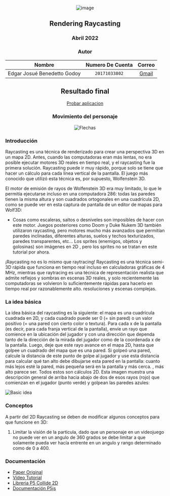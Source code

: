 <div align="center">

![image](https://drive.google.com/uc?export=view&id=1cRrTFvEG8LH-FKFpWjXIMHyIHzH7WIFZ)
    
<!-- Encabezado -->
## Rendering Raycasting
### Abril 2022
### Autor 

| Nombre | Numero De Cuenta | Correo |
|:-------------:| :-----:|:-----:|
| Edgar Josué Benedetto Godoy | `20171033802` | [Gmail](mailto:ejbg597@gmail.com) |

## Resultado final
[Probar aplicacion](https://rendering-raycasting.vercel.app/)

### Movimiento del personaje
![Flechas](https://ayudaexcel.com/wp-content/uploads/2014/10/flechas-1024x621.png)
    
</div>

### Introducción
Raycasting es una técnica de renderizado para crear una perspectiva 3D en un mapa 2D. Antes, cuando las computadoras eran más lentas, no era posible ejecutar motores 3D reales en tiempo real, y el raycasting fue la primera solución. Raycasting puede ir muy rápido, porque solo se tiene que hacer un cálculo para cada línea vertical de la pantalla. El juego más conocido que utilizó esta técnica es, por supuesto, Wolfenstein 3D.

El motor de emisión de rayos de Wolfenstein 3D era muy limitado, lo que le permitía ejecutarse incluso en una computadora 286: todas las paredes tienen la misma altura y son cuadrados ortogonales en una cuadrícula 2D, como se puede ver en esta captura de pantalla de un editor de mapas para Wolf3D:
* Cosas como escaleras, saltos o desniveles son imposibles de hacer con este motor. Juegos posteriores como Doom y Duke Nukem 3D también utilizaron raycasting, pero motores mucho más avanzados que permitían paredes inclinadas, diferentes alturas, suelos y techos texturizados, paredes transparentes, etc... Los sprites (enemigos, objetos y golosinas) son imágenes en 2D , pero los sprites no se tratan en este tutorial por ahora.

¡Raycasting no es lo mismo que raytracing! Raycasting es una técnica semi-3D rápida que funciona en tiempo real incluso en calculadoras gráficas de 4 MHz, mientras que raytracing es una técnica de representación realista que admite reflejos y sombras en escenas 3D reales, y solo recientemente las computadoras se volvieron lo suficientemente rápidas para hacerlo en tiempo real por razonablemente alto. resoluciones y escenas complejas.

### La idea básica 
La idea básica del raycasting es la siguiente: el mapa es una cuadrícula cuadrada en 2D, y cada cuadrado puede ser 0 (= sin pared) o un valor positivo (= una pared con cierto color o textura). Para cada x de la pantalla (es decir, para cada franja vertical de la pantalla), envíe un rayo que comience en la ubicación del jugador y con una dirección que dependa tanto de la dirección de la mirada del jugador como de la coordenada x de la pantalla. Luego, deje que este rayo avance en el mapa 2D, hasta que golpee un cuadrado del mapa que es una pared. Si golpeó una pared, calcule la distancia de este punto de golpe al jugador y use esta distancia para calcular qué tan alto debe dibujarse esta pared en la pantalla: cuanto más lejos esté la pared, más pequeña será en la pantalla y más cerca. , más alto parece ser. Todos estos son cálculos 2D. Esta imagen muestra una descripción general de arriba hacia abajo de dos de esos rayos (rojo) que comienzan en el jugador (punto verde) y golpean las paredes azules:

![Basic idea](https://lodev.org/cgtutor/images/raycastgrid.gif)

### Conceptos
A partir del 2D Raycasting se deben de modificar algunos conceptos para que funcione en 3D:
1. Limitar la visión de la particula, dado que un personaje en un videojuego no puede ver en un angulo de 360 grados se debe limitar a que solamente pueda ver hacía entrente en un angulo y rango determinado como de 0 a 400. 

### Documentación

* [Paper Original](https://lodev.org/cgtutor/raycasting.html)
* [Vídeo Tutorial](https://www.youtube.com/watch?v=vYgIKn7iDH8)
* [Libreria P5 Collide 2D](https://github.com/bmoren/p5.collide2D)
* [Documentación P5js](https://p5js.org/es/get-started/#settingUp)
